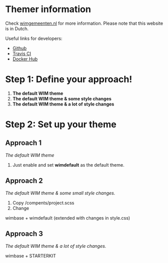 # Themer information #
Check [wimgemeenten.nl](http://www.wimgemeenten.nl) for more information. Please note that this website is in Dutch.

Useful links for developers:

- [Github](https://github.com/WebsiteIntranetModel/wim)
- [Travis CI](https://travis-ci.org/WebsiteIntranetModel/wim/builds)
- [Docker Hub](https://hub.docker.com/r/goalgorilla/wim/builds/)


# Step 1: Define your approach!

1. **The default WIM theme**
2. **The default WIM theme & some style changes**
3. **The default WIM theme & a lot of style changes**


# Step 2: Set up your theme

## Approach 1
_The default WIM theme_

1. Just enable and set **wimdefault** as the default theme.

## Approach 2
_The default WIM theme & some small style changes._

1. Copy /compents/project.scss
2. Change

wimbase + wimdefault (extended with changes in style.css)

## Approach 3
_The default WIM theme & a lot of style changes._

wimbase + STARTERKIT
